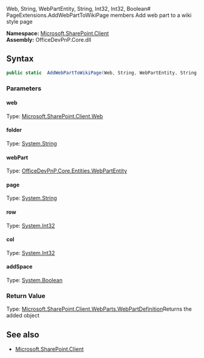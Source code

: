 Web, String, WebPartEntity, String, Int32, Int32, Boolean# PageExtensions.AddWebPartToWikiPage members
Add web part to a wiki style page  

**Namespace:** [Microsoft.SharePoint.Client](Microsoft.SharePoint.Client.md)  
**Assembly:** OfficeDevPnP.Core.dll  
## Syntax
```C#
public static  AddWebPartToWikiPage(Web, String, WebPartEntity, String, Int32, Int32, Boolean)
```
### Parameters
#### web
Type: [Microsoft.SharePoint.Client.Web](Microsoft.SharePoint.Client.Web.md) 
#### 
#### folder
Type: [System.String](System.String.md) 
#### 
#### webPart
Type: [OfficeDevPnP.Core.Entities.WebPartEntity](OfficeDevPnP.Core.Entities.WebPartEntity.md) 
#### 
#### page
Type: [System.String](System.String.md) 
#### 
#### row
Type: [System.Int32](System.Int32.md) 
#### 
#### col
Type: [System.Int32](System.Int32.md) 
#### 
#### addSpace
Type: [System.Boolean](System.Boolean.md) 
#### 
### Return Value
Type: [Microsoft.SharePoint.Client.WebParts.WebPartDefinition](Microsoft.SharePoint.Client.WebParts.WebPartDefinition.md)Returns the added  object
## See also
- [Microsoft.SharePoint.Client](Microsoft.SharePoint.Client.md)
